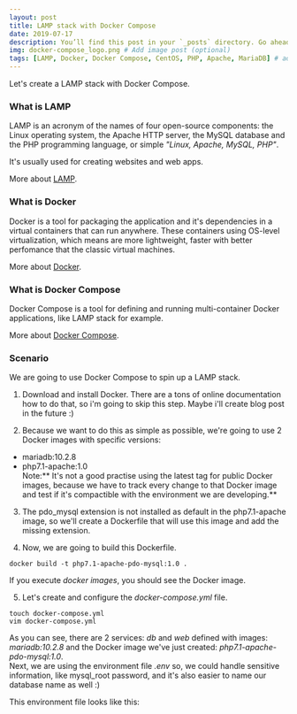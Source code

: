 ```yaml
---
layout: post
title: LAMP stack with Docker Compose
date: 2019-07-17
description: You’ll find this post in your `_posts` directory. Go ahead and edit it and re-build the site to see your changes. # Add post description (optional)
img: docker-compose_logo.png # Add image post (optional)
tags: [LAMP, Docker, Docker Compose, CentOS, PHP, Apache, MariaDB] # add tag
---
```


Let's create a LAMP stack with Docker Compose.

### What is LAMP

LAMP is an acronym of the names of four open-source components: the Linux operating system, the Apache HTTP server,
the MySQL database and the PHP programming language, or simple *"Linux, Apache, MySQL, PHP"*.

It's usually used for creating websites and web apps.

More about [LAMP](https://en.wikipedia.org/wiki/LAMP_(software_bundle)).

### What is Docker

Docker is a tool for packaging the application and it's dependencies in a virtual containers that can run anywhere. These containers using OS-level virtualization, which means are more lightweight, faster with better perfomance that the classic virtual machines.

More about [Docker](https://www.docker.com).

### What is Docker Compose

Docker Compose is a tool for defining and running multi-container Docker applications, like LAMP stack for example.  

More about [Docker Compose](https://docs.docker.com/compose/overview/).

### Scenario

We are going to use Docker Compose to spin up a LAMP stack.

1. Download and install Docker. There are a tons of online documentation how to do that, so i'm going to skip this step. Maybe i'll create blog post in the future :)

2. Because we want to do this as simple as possible, we're going to use 2 Docker images with specific versions:  
* mariadb:10.2.8
* php7.1-apache:1.0  
Note:** It's not a good practise using the latest tag for public Docker images, because we have to track every change to that Docker image and test if it's compactible with the environment we are developing.**  

3. The pdo_mysql extension is not installed as default in the php7.1-apache image, so we'll create a Dockerfile that will use this image and add the missing extension.

<script src="https://gist-it.appspot.com/github/kirovtome/docker-lamp-stack/blob/master/Dockerfile"></script>

4. Now, we are going to build this Dockerfile.  
```console  
docker build -t php7.1-apache-pdo-mysql:1.0 .  
```  

If you execute *docker images*, you should see the Docker image.

5. Let's create and configure the *docker-compose.yml* file.
```console
touch docker-compose.yml
vim docker-compose.yml
```  

<script src="https://gist-it.appspot.com/github/kirovtome/docker-lamp-stack/blob/master/docker-compose.yml"></script>

As you can see, there are 2 services: *db* and *web* defined with images: *mariadb:10.2.8* and the Docker image we've just created: *php7.1-apache-pdo-mysql:1.0*.  
Next, we are using the environment file *.env* so, we could handle sensitive information, like mysql_root password, and it's also easier to name our database name as well :)  

This environment file looks like this:  

<script src="https://gist-it.appspot.com/github/kirovtome/docker-lamp-stack/blob/master/.env.example></script>

Rename the file to .env, enter your local root password for the mariadb instance and database name, and you are good to go.

Back to the *docker-compose.yml* file. We are mapping ports:  
* 3306:3306 (map local port 3306 to db docker port 3306)  
* 8000:80 (map local port 8000 to web docker port 80)  

For the db container, we are also mounting a docker volume, so we could have a persistent state of the database.
And regarding the web container, we are binding a local directory *./php* where we are developing our php app.  

*But Tome, what's the difference between binding and using docker volumes?*  

 Docker volumes are preffered way to store a persistent data, and are fully managed by Docker, where bind mounts can be file or folder stored on the container host and processes outside of Docker can modify it, like for example if we are developing application, it will be frustrating to rebuild the images on every application change.  

 And the last thing we got is *depends_on* which express dependency between these two services.  

 6. Start the containers in detached mode:
 ```console
docker-compose up -d
 ```

 7. Create sample index.php into the bind mount directory *./php/happs* in this example, and test the connection.
 ```console
 curl localhost:8000
 ```  

 Output:  
 <html>
 <head>
  <title>PHP Test</title>
 </head>
 <body>
 <p>Hello World</p> 
 </body>
</html>


Repository link: https://github.com/kirovtome/docker-lamp-stack

Cheers!!